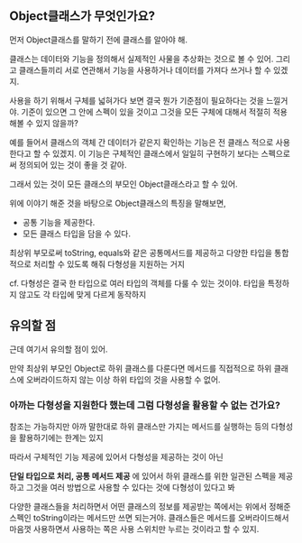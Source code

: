 ## Object클래스가 무엇인가요?

먼저 Object클래스를 말하기 전에 클래스를 알아야 해.

클래스는 데이터와 기능을 정의해서 실제적인 사물을 추상화는 것으로 볼 수 있어.
그리고 클래스들끼리 서로 연관해서 기능을 사용하거나 데이터를 가져다 쓰거나 할 수 있겠지.

사용을 하기 위해서 구체를 넓혀가다 보면 결국 뭔가 기준점이 필요하다는 것을 느낄거야. 기준이 있으면 그 안에 스펙이 있을 것이고 그것을 모든 구체에 대해서 적절히 적용해볼 수 있지 않을까?

예를 들어서 클래스의 객체 간 데이터가 같은지 확인하는 기능은 전 클래스 적으로 사용한다고 할 수 있겠지. 이 기능은 구체적인 클래스에서 일일히 구현하기 보다는 스펙으로써 정의되어 있는 것이 좋을 것 같아.

그래서 있는 것이 모든 클래스의 부모인 Object클래스라고 할 수 있어.

위에 이야기 해준 것을 바탕으로 Object클래스의 특징을 말해보면,

- 공통 기능을 제공한다.
- 모든 클래스 타입을 담을 수 있다.

최상위 부모로써 toString, equals와 같은 공통메서드를 제공하고 다양한 타입을 통합적으로 처리할 수 있도록 해줘 다형성을 지원하는 거지

cf. 다형성은 결국 한 타입으로 여러 타입의 객체를 다룰 수 있는 것이야. 타입을 특정하지 않고도 각 타입에 맞게 다르게 동작하지


## 유의할 점

근데 여기서 유의할 점이 있어.

만약 최상위 부모인 Object로 하위 클래스를 다룬다면 메서드를 직접적으로 하위 클래스에 오버라이드하지 않는 이상 하위 타입의 것을 사용할 수 없어.

### 아까는 다형성을 지원한다 했는데 그럼 다형성을 활용할 수 없는 건가요?

참조는 가능하지만 아까 말한대로 하위 클래스만 가지는 메서드를 실행하는 등의 다형성을 활용하기에는 한계는 있지

따라서 구체적인 기능 제공에 있어서 다형성을 제공하는 것이 아닌

**단일 타입으로 처리, 공통 메서드 제공** 에 있어서 하위 클래스를 위한 일관된 스펙을 제공하고 그것을 여러 방법으로 사용할 수 있다는 것에 다형성이 있다고 봐

다양한 클래스들을 처리하면서 어떤 클래스의 정보를 제공받는 쪽에서는 위에서 정해준 스펙인 toString이라는 메서드만 쓰면 되는거야.
클래스들은 메서드를 오버라이드해서 마음껏 사용하면서 사용하는 쪽은 사용 스위치만 누르는 것이라고 할 수 있지.